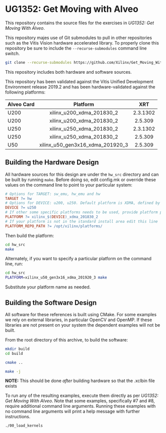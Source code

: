 # UG1352: Get Moving with Alveo

This repository contains the source files for the exercises in *UG1352: Get Moving
With Alveo*.

This repository majes use of Git submodules to pull in other repositories such as
the Vitis Vision hardware accelerated library. To properly clone this repository
be sure to include the ```--recurse-submodules``` command line switch.

```bash
git clone --recurse-submodules https://github.com/Xilinx/Get_Moving_With_Alveo.git
```

This repository includes both hardware and software sources.

This repository has been validated against the Vitis Unified Development Environment
release 2019.2 and has been hardware-validated against the following platforms:

| Alveo Card |         Platform                 |   XRT    |
| :--------- | :------------------------------: | :------: |
| U200       | xilinx_u200_xdma_201830_2        | 2.3.1302 |
| U200       | xilinx_u200_xdma_201830_2        | 2.5.309  |
| U250       | xilinx_u250_xdma_201830_2        | 2.3.1302 |
| U250       | xilinx_u250_xdma_201830_2        | 2.5.309  |
| U50        | xilinx_u50_gen3x16_xdma_201920_3 | 2.5.309  |

## Building the Hardware Design

All hardware sources for this design are under the `hw_src` directory and can
be built by running `make`. Before doing so, edit config.mk or override these
values on the command line to point to your particular system:

```Makefile
# Options for TARGET: sw_emu, hw_emu and hw
TARGET ?= hw
# Options for DEVICE: u200, u250. Default platform is XDMA, defined by PLATFORM
DEVICE ?= u250
# If other some specific platforms needs to be used, provide platform path directly
PLATFORM ?= xilinx_$(DEVICE)_xdma_201830_2
# If your platform is not in the standard install area edit this line
PLATFORM_REPO_PATH ?= /opt/xilinx/platforms/
```

Then build the platform:

```bash
cd hw_src
make
```

Alternately, if you want to specify a particular platform on the command line, run:

```bash
cd hw_src
PLATFORM=xilinx_u50_gen3x16_xdma_201920_3 make
```

Substitute your platform name as needed.

## Building the Software Design

All software for these references is built using CMake. For some examples we rely
on external libraries, in particular OpenCV and OpenMP. If these libraries are not
present on your system the dependent examples will not be built.

From the root directory of this archive, to build the software:

```bash
mkdir build
cd build

cmake ..

make -j
```

**NOTE:** This should be done *after* building hardware so that the .xclbin file exists

To run any of the resulting examples, execute them directly as per *UG1352: Get Moving
With Alveo*. Note that some examples, specifically #7 and #8, require additional command line
arguments. Running these examples with no command line arguments will print a help
message with further instructions.

```bash
./00_load_kernels
```
